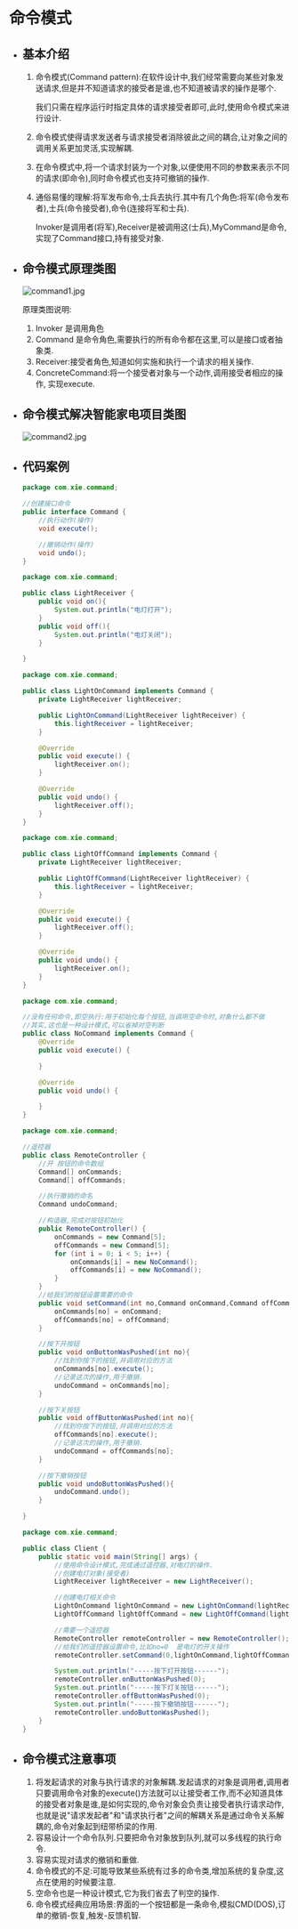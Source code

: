 # 命令模式

- ## 基本介绍

  1. 命令模式(Command pattern):在软件设计中,我们经常需要向某些对象发送请求,但是并不知道请求的接受者是谁,也不知道被请求的操作是哪个.

     我们只需在程序运行时指定具体的请求接受者即可,此时,使用命令模式来进行设计.

  2. 命令模式使得请求发送者与请求接受者消除彼此之间的耦合,让对象之间的调用关系更加灵活,实现解耦.

  3. 在命令模式中,将一个请求封装为一个对象,以便使用不同的参数来表示不同的请求(即命令),同时命令模式也支持可撤销的操作.

  4. 通俗易懂的理解:将军发布命令,士兵去执行.其中有几个角色:将军(命令发布者),士兵(命令接受者),命令(连接将军和士兵).

     Invoker是调用者(将军),Receiver是被调用这(士兵),MyCommand是命令,实现了Command接口,持有接受对象.

- ## 命令模式原理类图

  ![command1.jpg](0_images/command1.jpg)

  原理类图说明:

  1. Invoker 是调用角色
  2. Command 是命令角色,需要执行的所有命令都在这里,可以是接口或者抽象类.
  3. Receiver:接受者角色,知道如何实施和执行一个请求的相关操作.
  4. ConcreteCommand:将一个接受者对象与一个动作,调用接受者相应的操作, 实现execute.

- ## 命令模式解决智能家电项目类图

  ![command2.jpg](0_images/command2.jpg)

- ## 代码案例

  ```java
  package com.xie.command;
  
  //创建接口命令
  public interface Command {
      //执行动作(操作)
      void execute();
  
      //撤销动作(操作)
      void undo();
  }
  
  ```

  ```java
  package com.xie.command;
  
  public class LightReceiver {
      public void on(){
          System.out.println("电灯打开");
      }
      public void off(){
          System.out.println("电灯关闭");
      }
  
  }
  
  ```

  ```java
  package com.xie.command;
  
  public class LightOnCommand implements Command {
      private LightReceiver lightReceiver;
  
      public LightOnCommand(LightReceiver lightReceiver) {
          this.lightReceiver = lightReceiver;
      }
  
      @Override
      public void execute() {
          lightReceiver.on();
      }
  
      @Override
      public void undo() {
          lightReceiver.off();
      }
  }
  
  ```

  ```java
  package com.xie.command;
  
  public class LightOffCommand implements Command {
      private LightReceiver lightReceiver;
  
      public LightOffCommand(LightReceiver lightReceiver) {
          this.lightReceiver = lightReceiver;
      }
  
      @Override
      public void execute() {
          lightReceiver.off();
      }
  
      @Override
      public void undo() {
          lightReceiver.on();
      }
  }
  
  ```

  ```java
  package com.xie.command;
  
  //没有任何命令,即空执行:用于初始化每个按钮,当调用空命令时,对象什么都不做
  //其实,这也是一种设计模式,可以省掉对空判断
  public class NoCommand implements Command {
      @Override
      public void execute() {
  
      }
  
      @Override
      public void undo() {
  
      }
  }
  
  ```

  ```java
  package com.xie.command;
  
  //遥控器
  public class RemoteController {
      //开 按钮的命令数组
      Command[] onCommands;
      Command[] offCommands;
  
      //执行撤销的命名
      Command undoCommand;
  
      //构造器,完成对按钮初始化
      public RemoteController() {
          onCommands = new Command[5];
          offCommands = new Command[5];
          for (int i = 0; i < 5; i++) {
              onCommands[i] = new NoCommand();
              offCommands[i] = new NoCommand();
          }
      }
      //给我们的按钮设置需要的命令
      public void setCommand(int no,Command onCommand,Command offCommand){
          onCommands[no] = onCommand;
          offCommands[no] = offCommand;
      }
  
      //按下开按钮
      public void onButtonWasPushed(int no){
          //找到你按下的按钮,并调用对应的方法
          onCommands[no].execute();
          //记录这次的操作,用于撤销.
          undoCommand = onCommands[no];
      }
  
      //按下关按钮
      public void offButtonWasPushed(int no){
          //找到你按下的按钮,并调用对应的方法
          offCommands[no].execute();
          //记录这次的操作,用于撤销.
          undoCommand = offCommands[no];
      }
  
      //按下撤销按钮
      public void undoButtonWasPushed(){
          undoCommand.undo();
      }
  
  }
  
  ```

  ```java
  package com.xie.command;
  
  public class Client {
      public static void main(String[] args) {
          //使用命令设计模式,完成通过遥控器,对电灯的操作.
          //创建电灯对象(接受者)
          LightReceiver lightReceiver = new LightReceiver();
  
          //创建电灯相关命令
          LightOnCommand lightOnCommand = new LightOnCommand(lightReceiver);
          LightOffCommand lightOffCommand = new LightOffCommand(lightReceiver);
  
          //需要一个遥控器
          RemoteController remoteController = new RemoteController();
          //给我们的遥控器设置命令,比如no=0  是电灯的开关操作
          remoteController.setCommand(0,lightOnCommand,lightOffCommand);
  
          System.out.println("-----按下灯开按钮------");
          remoteController.onButtonWasPushed(0);
          System.out.println("-----按下灯关按钮------");
          remoteController.offButtonWasPushed(0);
          System.out.println("-----按下撤销按钮------");
          remoteController.undoButtonWasPushed();
      }
  }
  
  ```

- ## 命令模式注意事项

  1. 将发起请求的对象与执行请求的对象解耦.发起请求的对象是调用者,调用者只要调用命令对象的execute()方法就可以让接受者工作,而不必知道具体的接受者对象是谁,是如何实现的,命令对象会负责让接受者执行请求动作,也就是说"请求发起者"和"请求执行者"之间的解耦关系是通过命令关系解耦的,命令对象起到纽带桥梁的作用.
  2. 容易设计一个命令队列.只要把命令对象放到队列,就可以多线程的执行命令.
  3. 容易实现对请求的撤销和重做.
  4. 命令模式的不足:可能导致某些系统有过多的命令类,增加系统的复杂度,这点在使用的时候要注意.
  5. 空命令也是一种设计模式,它为我们省去了判空的操作.
  6. 命令模式经典应用场景:界面的一个按钮都是一条命令,模拟CMD(DOS),订单的撤销-恢复,触发-反馈机智.
